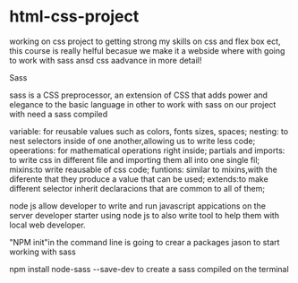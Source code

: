 # html-css-project

working on css project to getting strong my skills on css and flex box ect,
this course is really helful becasue we make it a webside where with going to work with sass ansd css aadvance in more detail!


Sass

sass is a CSS preprocessor, an extension of CSS that adds power and elegance to the basic language 
in other to work with sass on our project with need a sass compiled

variable: for reusable values such as colors, fonts sizes, spaces;
nesting: to nest selectors inside of one another,allowing us to write less code;
opeerations: for mathematical operations  right inside;
partials and imports: to write css in different file and importing them all into one single fil;
mixins:to write reausable of css code;
funtions: similar to mixins,with the diferente that they produce a value that can be used;
extends:to make different selector inherit declaracions that are common to all of them;

node js allow developer to write and run  javascript appications on the server developer starter using node js
to also write tool to help them with local web developer.

"NPM init"in the command line is going to crear a packages jason to start working with sass

 npm install node-sass --save-dev to create a  sass compiled on the terminal
 
